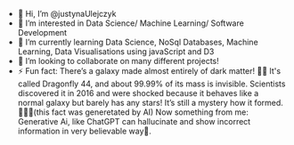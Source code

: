 - 👋 Hi, I’m @justynaUlejczyk
- 👀 I’m interested in Data Science/ Machine Learning/ Software Development
- 🌱 I’m currently learning Data Science, NoSql Databases, Machine Learning, Data Visualisations using javaScript and D3
- 💞️ I’m looking to collaborate on many different projects!
- ⚡ Fun fact: There’s a galaxy made almost entirely of dark matter! 🌌👀
It's called Dragonfly 44, and about 99.99% of its mass is invisible. Scientists discovered
it in 2016 and were shocked because it behaves like a normal galaxy but barely has any stars!
It’s still a mystery how it formed. 🕵️‍♂️✨(this fact was generetated by AI)
Now something from me: Generative Ai, like ChatGPT can hallucinate and show incorrect information in very believable way👀.


<!---
justynaUlejczyk/justynaUlejczyk is a ✨ special ✨ repository because its `README.md` (this file) appears on your GitHub profile.
You can click the Preview link to take a look at your changes.
--->
